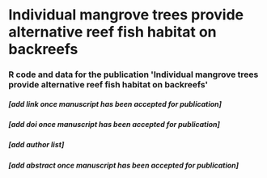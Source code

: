 # Individual mangrove trees provide alternative reef fish habitat on backreefs
### R code and data for the publication 'Individual mangrove trees provide alternative reef fish habitat on backreefs' 

##### [add link once manuscript has been accepted for publication]
##### [add doi once manuscript has been accepted for publication]

##### [add author list]
##### [add abstract once manuscript has been accepted for publication]
